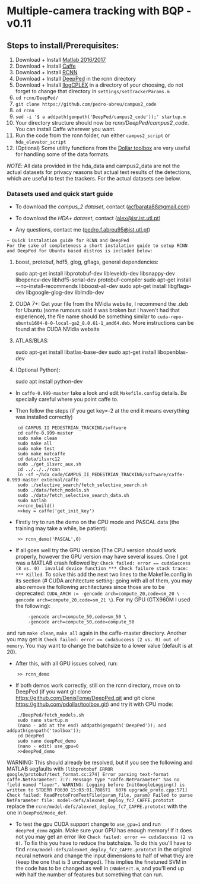 # Multiple-camera tracking with BQP - v0.11

## Steps to install/Prerequisites:

1. Download + Install [Matlab 2016/2017](https://www.mathworks.com/downloads/)
2. Download + Install [Caffe](https://github.com/BVLC/caffe)
3. Download + Install [RCNN](https://github.com/rbgirshick/rcnn)
4. Download + Install [DeepPed](https://github.com/DenisTome/DeepPed) in the rcnn directory
5. Download + Install [IlogCPLEX](https://ibm.onthehub.com/WebStore/OfferingDetails.aspx?o=9b4eadea-9776-e611-9421-b8ca3a5db7a1) in a directory of your choosing, do not forget to change that directory in `settings/setTrackerParams.m`
6. `cd rcnn/DeepPed/`
7. `git clone https://github.com/pedro-abreu/campus2_code`
8. `cd rcnn`
9. `sed -i '$ a addpath(genpath('DeepPed/campus2_code'));' startup.m`
10. Your directory structure should now be *rcnn/DeepPed/campus2_code*. You can install Caffe wherever you want.
11. Run the code from the rcnn folder, run either `campus2_script` or `hda_elevator_script`
12. (Optional) Some utility functions from the [Dollar toolbox](https://github.com/pdollar/toolbox) are very useful for handling some of the data formats.

*NOTE*: All data provided in the hda_data and campus2_data are not the actual datasets for privacy reasons but actual text results of the detections, which are useful to test the trackers. For the actual datasets see below.

### Datasets used and quick start guide

* To download the *campus_2 dataset*, contact (acfbarata88@gmail.com)

* To download the *HDA+ dataset*, contact (alex@isr.ist.utl.pt)

* Any questions, contact me (pedro.f.abreu95@ist.utl.pt)

~~~~~~~~~~~~~~~~
~ Quick instalation guide for RCNN and DeepPed
For the sake of completeness a short instalation guide to setup RCNN and DeepPed for Ubuntu based distros is included below:
~~~~~~~~~~~~~~~~

1. boost, protobuf, hdf5, glog, gflags, general dependencies:

	sudo apt-get install libprotobuf-dev libleveldb-dev libsnappy-dev libopencv-dev libhdf5-serial-dev protobuf-compiler
	sudo apt-get install --no-install-recommends libboost-all-dev
	sudo apt-get install libgflags-dev libgoogle-glog-dev liblmdb-dev

2. CUDA 7+: Get your file from the NVidia website, I recommend the .deb for Ubuntu (some rumours said it was broken but I haven't had that experience), the file name should be something similar to
`cuda-repo-ubuntu1604-8-0-local-ga2_8.0.61-1_amd64.deb`. More instructions can be found at the CUDA NVidia website

3. ATLAS/BLAS:

	sudo apt-get install libatlas-base-dev
	sudo apt-get install libopenblas-dev

4. (Optional Python):

	sudo apt install python-dev

* In `caffe-0.999-master` take a look and edit `Makefile.config` details. Be specially careful where you point caffe to.

* Then follow the steps (if you get key=-2 at the end it means everything was installed correctly)
```
	cd CAMPUS_II_PEDESTRIAN_TRACKING/software
	cd caffe-0.999-master
	sudo make clean
	sudo make all
	sudo make test
	sudo make matcaffe
	cd data/ilsvrc12
	sudo ./get_ilsvrc_aux.sh
	cd ../../../rcnn
	ln -sf ~/hda_code/CAMPUS_II_PEDESTRIAN_TRACKING/software/caffe-0.999-master external/caffe
	sudo ./selective_search/fetch_selective_search.sh
	sudo ./data/fetch_models.sh
	sudo ./data/fetch_selective_search_data.sh
	sudo matlab
	>>rcnn_build()
	>>key = caffe('get_init_key')
```
* Firstly try to run the demo on the CPU mode and PASCAL data (the training may take a while, be patient):
```
	>> rcnn_demo('PASCAL',0)
```
* If all goes well try the GPU version (The CPU version should work properly, however the GPU version may have several issues. One I got was a MATLAB crash followed by: `Check failed: error == cudaSuccess (8 vs. 0)  invalid device function *** Check failure stack trace: *** Killed`. To solve this add the next two lines to the Makefile.config in its section (# CUDA architecture setting: going with all of them, you may also remove the following architectures since those are to be deprecated: `CUDA_ARCH := -gencode arch=compute_20,code=sm_20 \ -gencode arch=compute_20,code=sm_21 \`). For my GPU (GTX960M I used the following):
```
		-gencode arch=compute_50,code=sm_50 \
		-gencode arch=compute_50,code=compute_50
```
and run `make clean`, `make all` again in the caffe-master directory. Another you may get is `Check failed: error == cudaSuccess (2 vs. 0) out of memory`. You may want to change the batchsize to a lower value (default is at 20).

* After this, with all GPU issues solved, run:
```
	>> rcnn_demo
```
* If both demos work correctly, still on the rcnn directory, move on to DeepPed (if you want git clone https://github.com/DenisTome/DeepPed.git and git clone https://github.com/pdollar/toolbox.git) and try it with CPU mode:
```
	./DeepPed/fetch_models.sh
	sudo nano startup.m
	(nano - add at the end) addpath(genpath('DeepPed')); and addpath(genpath('toolbox'));
	cd DeepPed
	sudo nano deepPed_demo
	(nano - edit) use_gpu=0
	>>deepPed_demo
```
WARNING: This should already be resolved, but if you see the following and MATLAB segfaults with `[libprotobuf ERROR google/protobuf/text_format.cc:274] Error parsing text-format caffe.NetParameter: 7:7: Message type "caffe.NetParameter" has no field named "layer". WARNING: Logging before InitGoogleLogging() is written to STDERR F0630 15:03:01.788671  6076 upgrade_proto.cpp:571] Check failed: ReadProtoFromTextFile(param_file, param) Failed to parse NetParameter file: model-defs/alexnet_deploy_fc7_CAFFE.prototxt` replace the `rcnn/model-defs/alexnet_deploy_fc7_CAFFE.prototxt` with the one in `DeepPed/mode_def`.

* To test the gpu CUDA support change to `use_gpu=1` and run `deepPed_demo` again. Make sure your GPU has enough memory! If it does not you may get an error like `Check failed: error == cudaSuccess (2 vs 0)`. To fix this you have to reduce the batchsize. To do this you'll have to find `rcnn/model-defs/alexnet_deploy_fc7_CAFFE.prototxt` in the original neural network and change the input dimensions to half of what they are (keep the one that is 3 unchanged). This implies the finetuned SVM in the code has to be changed as well in `CNNdetect.m`, and you'll end up with half the number of features but something that can run.

